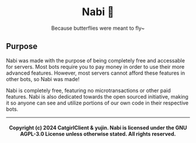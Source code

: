 <h1 align="center">Nabi 🦋</h1>
<p align="center">
    Because butterflies were meant to fly~
</p>

## Purpose
Nabi was made with the purpose of being completely free and accessable for servers. Most bots require you to pay money 
in order to use their more advanced features. However, most servers cannot afford these features in other bots, so 
Nabi was made! 

Nabi is completely free, featuring no microtransactions or other paid features. Nabi is also dedicated towards the 
open sourced initiative, making it so anyone can see and utilize portions of our own code in their respective bots.

___
<h4 style="text-align: center">
    Copyright (c) 2024 CatgirlClient & yujin. Nabi is licensed under the GNU AGPL-3.0 License unless otherwise stated. All rights reserved.
</h4>
